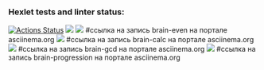 ### Hexlet tests and linter status:
[![Actions Status](https://github.com/crumblefive/frontend-project-44/actions/workflows/hexlet-check.yml/badge.svg)](https://github.com/crumblefive/frontend-project-44/actions)
<a href="https://codeclimate.com/github/crumblefive/frontend-project-44/maintainability"><img src="https://api.codeclimate.com/v1/badges/9a720b3b922032bf42f1/maintainability" /></a>
<a href="https://asciinema.org/a/I4z8ygzZzDgpbxJ9rUf1kgtqh" target="_blank"><img src="https://asciinema.org/a/I4z8ygzZzDgpbxJ9rUf1kgtqh.svg" /></a> #ссылка на запись brain-even на портале asciinema.org
<a href="https://asciinema.org/a/8YCYOt1ian0bk0GpWQ7xx3kZw" target="_blank"><img src="https://asciinema.org/a/8YCYOt1ian0bk0GpWQ7xx3kZw.svg" /></a> #ссылка на запись brain-calc на портале asciinema.org
<a href="https://asciinema.org/a/9X31OyEuj5FGRF2psDNShzrx9" target="_blank"><img src="https://asciinema.org/a/9X31OyEuj5FGRF2psDNShzrx9.svg" /></a> #ссылка на запись brain-gcd на портале asciinema.org
<a href="https://asciinema.org/a/9X31OyEuj5FGRF2psDNShzrx9" target="_blank"><img src="https://asciinema.org/a/9X31OyEuj5FGRF2psDNShzrx9.svg" /></a> #ссылка на запись brain-progression на портале asciinema.org
